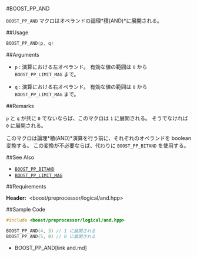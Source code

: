 #BOOST_PP_AND

`BOOST_PP_AND` マクロはオペランドの論理*積(AND)*に展開される。

##Usage

```cpp
BOOST_PP_AND(p, q)
```

##Arguments

- `p` :
	演算における左オペランド。
	有効な値の範囲は `0` から `BOOST_PP_LIMIT_MAG` まで。

- `q` :
	演算における右オペランド。
	有効な値の範囲は `0` から `BOOST_PP_LIMIT_MAG` まで。

##Remarks

`p` と `q` が共に `0` でないならば、このマクロは `1` に展開される。
そうでなければ `0` に展開される。

このマクロは論理*積(AND)*演算を行う前に、それぞれのオペランドを boolean 変換する。
この変換が不必要ならば、代わりに `BOOST_PP_BITAND` を使用する。

##See Also

- [`BOOST_PP_BITAND`](bitand.md)
- [`BOOST_PP_LIMIT_MAG`](limit_mag.md)

##Requirements

**Header:** &nbsp;&lt;boost/preprocessor/logical/and.hpp&gt;

##Sample Code

```cpp
#include <boost/preprocessor/logical/and.hpp>

BOOST_PP_AND(4, 3) // 1 に展開される
BOOST_PP_AND(5, 0) // 0 に展開される
```
* BOOST_PP_AND[link and.md]

